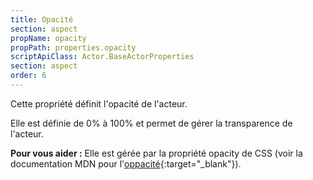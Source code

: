 ```yaml
---
title: Opacité
section: aspect
propName: opacity
propPath: properties.opacity
scriptApiClass: Actor.BaseActorProperties
section: aspect
order: 6
---
```

Cette propriété définit l'opacité de l'acteur.

Elle est définie de 0% à 100% et permet de gérer la transparence de l'acteur.

**Pour vous aider :**
Elle est gérée par la propriété opacity de CSS (voir la documentation MDN pour l'[oppacité](https://developer.mozilla.org/fr/docs/Web/CSS/opacity){:target="_blank"}).
